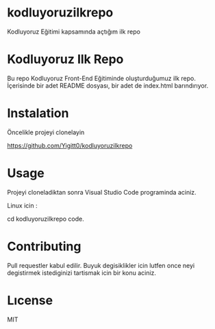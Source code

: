 # kodluyoruzilkrepo
Kodluyoruz Eğitimi kapsamında açtığım ilk repo
# Kodluyoruz Ilk Repo
Bu repo Kodluyoruz Front-End Eğitiminde oluşturduğumuz ilk repo. İçerisinde bir adet README dosyası, bir adet de index.html barındırıyor.
# Instalation
Öncelikle projeyi clonelayin

https://github.com/Yigitt0/kodluyoruzilkrepo

# Usage
Projeyi cloneladiktan sonra Visual Studio Code programinda aciniz.

Linux icin :

cd kodluyoruzilkrepo code. 

# Contributing 
Pull requestler kabul edilir. Buyuk degisiklikler icin lutfen once neyi degistirmek istediginizi tartismak icin bir konu aciniz.

# Lıcense 
MIT
